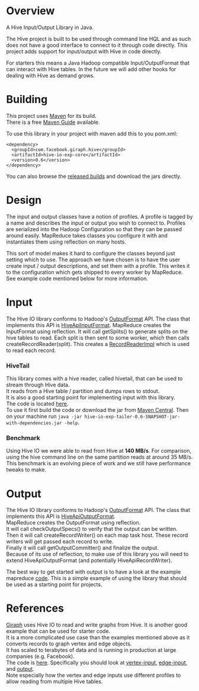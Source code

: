 # Overview #

A Hive Input/Output Library in Java.

The Hive project is built to be used through command line HQL and as such does
not have a good interface to connect to it through code directly. This project
adds support for input/output with Hive in code directly.

For starters this means a Java Hadoop compatible Input/OutputFormat that can
interact with Hive tables. In the future we will add other hooks for dealing
with Hive as demand grows.

# Building #

This project uses [Maven](http://maven.apache.org/) for its build.<br/>
There is a free [Maven Guide](http://www.sonatype.com/books/mvnref-book/reference/) available.<br/>

To use this library in your project with maven add this to you pom.xml:

    <dependency>
      <groupId>com.facebook.giraph.hive</groupId>
      <artifactId>hive-io-exp-core</artifactId>
      <version>0.6</version>
    </dependency>

You can also browse the
[released builds](http://search.maven.org/#search%7Cga%7C1%7Ccom.facebook.giraph.hive)
and download the jars directly.

# Design #
The input and output classes have a notion of profiles.
A profile is tagged by a name and describes the input or output you wish to connect to.
Profiles are serialized into the Hadoop Configuration so that they can be passed around easily.
MapReduce takes classes you configure it with and instantiates them using reflection on many hosts.

This sort of model makes it hard to configure the classes beyond just setting which to use.
The approach we have chosen is to have the user create input / output descriptions, and set them with a profile.
This writes it to the configuration which gets shipped to every worker by MapReduce.
See example code mentioned below for more information.

# Input #
The Hive IO library conforms to Hadoop's
[OutputFormat](http://hadoop.apache.org/docs/r0.23.6/api/org/apache/hadoop/mapreduce/InputFormat.html) API.
The class that implements this API is
[HiveApiInputFormat](hive-io-exp-core/src/main/java/com/facebook/giraph/hive/input/HiveApiInputFormat.java).
MapReduce creates the InputFormat using reflection.
It will call getSplits() to generate splits on the hive tables to read.
Each split is then sent to some worker, which then calls createRecordReader(split).
This creates a
[RecordReaderImpl](hive-io-exp-core/src/main/java/com/facebook/giraph/hive/input/RecordReaderImpl.java)
which is used to read each record.

### HiveTail ###
This library comes with a hive reader, called hivetail, that can be used to stream through Hive data.
<br/>
It reads from a Hive table / partition and dumps rows to stdout.
<br/>
It is also a good starting point for implementing input with this library.
<br/>
The code is located [here](https://github.com/facebook/hive-io-experimental/tree/master/hive-io-exp-tailer/src/main/java/com/facebook/giraph/hive/tailer).
<br/>
To use it first build the code or download the jar from
[Maven Central](http://search.maven.org/#artifactdetails%7Ccom.facebook.giraph.hive%7Chive-io-exp-tailer%7C0.6%7Cjar).
Then on your machine run `java -jar hive-io-exp-tailer-0.6-SNAPSHOT-jar-with-dependencies.jar -help`.

### Benchmark ###
Using Hive IO we were able to read from Hive at **140 MB/s**.
For comparison, using the hive command line on the same partition reads at around 35 MB/s.
This benchmark is an evolving piece of work and we still have performance tweaks to make.

# Output #
The Hive IO library conforms to Hadoop's
[OutputFormat](http://hadoop.apache.org/docs/r0.23.6/api/org/apache/hadoop/mapreduce/OutputFormat.html) API.
The class that implements this API is
[HiveApiOutputFormat](hive-io-exp-core/src/main/java/com/facebook/giraph/hive/output/HiveApiOutputFormat.java).
<br/>
MapReduce creates the OutputFormat using reflection.
<br/>
It will call checkOutputSpecs() to verify that the output can be written.
<br/>
Then it will call createRecordWriter() on each map task host.
These record writers will get passed each record to write.
<br/>
Finally it will call getOutputCommitter() and finalize the output.
<br/>
Because of its use of reflection, to make use of this library you will need to extend HiveApiOutputFormat (and potentially HiveApiRecordWriter).

The best way to get started with output is to have a look at the example mapreduce
[code](hive-io-exp-cmdline/src/main/java/com/facebook/giraph/hive/).
This is a simple example of using the library that should be used as a starting point for projects. 

# References #
[Giraph](http://giraph.apache.org/) uses Hive IO to read and write graphs from Hive.
It is another good example that can be used for starter code.
<br/>
It is a more complicated use case than the examples mentioned above as it converts records to graph vertex and edge objects.
<br/>
It has scaled to terabytes of data and is running in production at large companies (e.g. Facebook).
<br/>
The code is
[here](https://github.com/apache/giraph/tree/trunk/giraph-hive/src/main/java/org/apache/giraph/hive).
Specifically you should look at
[vertex-input](https://github.com/apache/giraph/blob/trunk/giraph-hive/src/main/java/org/apache/giraph/hive/input/vertex/HiveVertexInputFormat.java),
[edge-input](https://github.com/apache/giraph/blob/trunk/giraph-hive/src/main/java/org/apache/giraph/hive/input/edge/HiveEdgeInputFormat.java),
and [output](https://github.com/apache/giraph/blob/trunk/giraph-hive/src/main/java/org/apache/giraph/hive/output/HiveVertexOutputFormat.java).
<br/>
Note especially how the vertex and edge inputs use different profiles to allow reading from multiple Hive tables.
